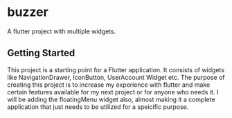 # buzzer

A flutter project with multiple widgets.

## Getting Started

This project is a starting point for a Flutter application.
It consists of widgets like NavigationDrawer, IconButton, UserAccount Widget etc.
The purpose of creating this project is to increase my experience with flutter and make certain features available for my next project or for anyone who needs it.
I will be adding the floatingMenu widget also, almost making it a complete application that just needs to be utilized for a speicific purpose.
